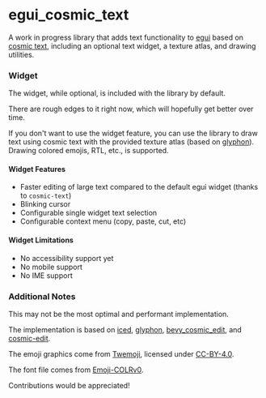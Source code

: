 # egui_cosmic_text

A work in progress library that adds text functionality to [egui](https://github.com/emilk/egui) based on [cosmic text](https://github.com/pop-os/cosmic-text.git), including an optional text widget, a texture atlas, and drawing utilities.

### Widget

The widget, while optional, is included with the library by default.

There are rough edges to it right now, which will hopefully get better over time.

If you don't want to use the widget feature, you can use the library to draw text using cosmic text with the provided texture atlas (based on [glyphon](https://github.com/grovesNL/glyphon)). Drawing colored emojis, RTL, etc., is supported.

#### Widget Features
- Faster editing of large text compared to the default egui widget (thanks to `cosmic-text`)
- Blinking cursor
- Configurable single widget text selection
- Configurable context menu (copy, paste, cut, etc)

#### Widget Limitations
- No accessibility support yet
- No mobile support
- No IME support

### Additional Notes
This may not be the most optimal and performant implementation.

The implementation is based on [iced](https://github.com/iced-rs/iced), [glyphon](https://github.com/grovesNL/glyphon), [bevy_cosmic_edit](https://github.com/StaffEngineer/bevy_cosmic_edit), and [cosmic-edit](https://github.com/pop-os/cosmic-edit).

The emoji graphics come from [Twemoji](https://github.com/twitter/twemoji), licensed under [CC-BY-4.0](https://creativecommons.org/licenses/by/4.0/).

The font file comes from [Emoji-COLRv0](https://github.com/Emoji-COLRv0/Emoji-COLRv0/).

Contributions would be appreciated!